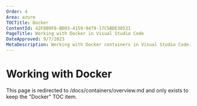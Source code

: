 ```yaml
---
Order: 4
Area: azure
TOCTitle: Docker
ContentId: 42F8B9F8-BD03-4159-9479-17C5BDE30531
PageTitle: Working with Docker in Visual Studio Code
DateApproved: 9/7/2023
MetaDescription: Working with Docker containers in Visual Studio Code.
---
```

# Working with Docker

This page is redirected to /docs/containers/overview.md and only exists to keep the "Docker" TOC item.
